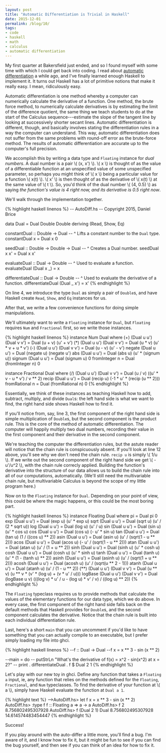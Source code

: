 ```yaml
---
layout: post
title: "Automatic Differentiation is Trivial in Haskell"
date: 2015-12-01
permalink: /blog/10/
tags:
- code
- haskell
- math
- calculus
- automatic differentiation
---
```


My first quarter at Bakersfield just ended, and so I found myself with
some time with which I could get back into coding. I read about
[automatic differentiation][1] a while ago, and I've finally learned
enough Haskell to implement it. It turns out Haskell has a lot of
primitive notions that make it really easy. I mean, ridiculously easy.

  [1]: http://en.wikipedia.org/wiki/Automatic_differentiation

<!--break-->

Automatic differentiation is one method whereby a computer can
numerically calculate the derivative of a function. One method, the
brute force method, to numerically calculate derivatives is by
estimating the limit of the difference quotient, the same thing we teach
students to do at the start of the Calculus sequence---estimate the
slope of the tangent line by looking at successively shorter secant
lines. Automatic differentiation is different, though, and basically
involves stating the differentiation rules in a way the computer can
understand. This way, automatic differentiation does not suffer from the
same problems with round-off error as the brute-force method. The
results of automatic differentiation are accurate up to the computer's
full precision.

We accomplish this by writing a data type and `Floating` instance for
_dual numbers_. A dual number is a pair \\( (x, x') \\). \\( x \\) is
thought of as the value of a differentiable function at an unspecified
value of some unspecified parameter, so perhaps you might think of \\( x
\\) being a particular value for a function \\( x(t) \\). \\( x' \\) is
then thought of as the derivative of \\( x(t) \\) at the same value of
\\( t \\). So, you'd think of the dual number \\( (4, 0.5) \\) as saying
_the function's value is 4 right now, and its derivative is 0.5 right
now_.

We'll walk through the implementation together.

{% highlight haskell linenos %}
-- AutoDiff.hs
-- Copyright 2015, Daniel Brice

data Dual = Dual Double Double deriving (Read, Show, Eq)

constantDual :: Double -> Dual
-- ^ Lifts a constant number to the `Dual` type.
constantDual x = Dual x 0

seedDual :: Double -> Double -> Dual
-- ^ Creates a Dual number.
seedDual x x' = Dual x x'

evaluateDual :: Dual -> Double
-- ^ Used to evaluate a function.
evaluateDual (Dual x _) = x

differentiateDual :: Dual -> Double
-- ^ Used to evaluate the derivative of a function.
differentiateDual (Dual _ x') = x'
{% endhighlight %}

On line 4, we introduce the type `Dual` as simply a pair of `Double`s,
and have Haskell create `Read`, `Show`, and `Eq` instances for us.

After that, we write a few convenience functions for doing simple
manipulations.

We'll ultimately want to write a `Floating` instance for `Dual`, but
`Floating` requires `Num` and `Fractional` first, so we write those
instances.

{% highlight haskell linenos %}
instance Num Dual where
  (+) (Dual u u') (Dual v v') = Dual (u + v) (u' + v')
  (*) (Dual u u') (Dual v v') = Dual (u * v) (u' * v + u * v')
  (-) (Dual u u') (Dual v v') = Dual (u - v) (u' - v')
  negate (Dual u u')          = Dual (negate u) (negate u')
  abs (Dual u u')             = Dual (abs u) (u' * (signum u))
  signum (Dual u u')          = Dual (signum u) 0
  fromInteger n               = Dual (fromInteger n) 0

instance Fractional Dual where
  (/) (Dual u u') (Dual v v') = Dual (u / v) ((u' * v - u * v') / v ** 2)
  recip (Dual u u')           = Dual (recip u) (-1 * u' * (recip (u ** 2)))
  fromRational n              = Dual (fromRational n) 0
{% endhighlight %}

Essentially, we think of these instances as teaching Haskell how to add,
subtract, multiply, and divide `Dual`s: the left hand side is what we
want to find, the right hand side shows Haskell how to find it.

If you'll notice from, say, line 3, the first component of the right
hand side is simple multiplication of `Double`s, but the second
component is the product rule. This is the core of the method of
automatic differentiation. The computer will happily multiply two dual
numbers, recording their value in the first component and their
derivative in the second component.

We're teaching the computer the differentiation rules, but the astute
reader will notice that the chain rule is conspicuously absent. If
you'll look at line 12 above, you'll see why we don't need the chain
rule. `recip u` is simply \\( 1/u \\). If we write out the second
component of the right hand side we get \\( -u'/u^2 \\), with the chain
rule correcly applied. Building the function's derivative into the
structure of our data allows us to build the chain rule into all of our
computations, automatically. (We'll still need the multivariable chain
rule, but multivariable Calculus is beyond the scope of my little
program here.)

Now on to the `Floating` instance for `Dual`. Depending on your point of
view, this could be where the magic happens, or this could be the most
boring part.

{% highlight haskell linenos %}
instance Floating Dual where
  pi                = Dual pi 0
  exp (Dual u u')   = Dual (exp u) (u' * exp u)
  sqrt (Dual u u')  = Dual (sqrt u) (u' / (2 * sqrt u))
  log (Dual u u')   = Dual (log u) (u' / u)
  sin (Dual u u')   = Dual (sin u) (u' * cos u)
  cos (Dual u u')   = Dual (cos u) (- u' * sin u)
  tan (Dual u u')   = Dual (tan u) (1 / ((cos u) ** 2))
  asin (Dual u u')  = Dual (asin u) (u' / (sqrt(1 - u ** 2)))
  acos (Dual u u')  = Dual (acos u) (- u' / (sqrt(1 - u ** 2)))
  atan (Dual u u')  = Dual (atan u) (u' / (1 + u ** 2))
  sinh (Dual u u')  = Dual (sinh u) (u' * cosh u)
  cosh (Dual u u')  = Dual (cosh u) (u' * sinh u)
  tanh (Dual u u')  = Dual (tanh u) (u' * (1 - (tanh u) ** 2))
  asinh (Dual u u') = Dual (asinh u) (u' / (sqrt(1 + u ** 2)))
  acosh (Dual u u') = Dual (acosh u) (u' / (sqrt(u ** 2 - 1)))
  atanh (Dual u u') = Dual (atanh u) (u' / (1 - u ** 2))
  (**) (Dual u u') (Dual v v')
    = Dual (u ** v) (u ** v * (v' * (log u) + (v * u' / u)))
  logBase (Dual u u') (Dual v v')
    = Dual (logBase u v) (((log v) * u' / u - (log u) * v' / v) / ((log u) ** 2))
{% endhighlight %}

The `Floating` typeclass requires us to provide methods that calculate
the values of the elementary functions for our data type, which we do
above. In every case, the first component of the right hand side falls
back on the default methods that Haskell provides for `Double`s, and the
second component calculates the derivative. Notice that the chain rule
is built into each individual differentiation rule.

Last, here's a short `main` that you can uncomment if you'd like to have
something that you can actually compile to an executable, but I prefer
simply loading my file into ghci.

{% highlight haskell linenos %}
--f :: Dual -> Dual
--f x = x ** 3 - sin (x ** 2)

--main = do
--  putStrLn "What's the derivative of f(x) = x^2 - sin(x^2) at x = 2?"
--  print . differentiateDual . f $ Dual 2 1
{% endhighlight %}

Let's play with our new toy in ghci. Define any function that takes a
`Floating a` input, ie, any function that relies on the methods defined
for the `Floating`, `Fractional`, and `Num` typeclasses. To find the
derivative of your function at \\( a \\), simply have Haskell evaluate
the function at `Dual a 1`.

{% highlight text %}
-->AutoDiff.hs> let f x = x ** 3 - sin (x ** 2)
AutoDiff.hs> :type f
f :: Floating a => a -> a
AutoDiff.hs> f 2
8.756802495307928
AutoDiff.hs> f (Dual 2 1)
Dual 8.756802495307928 14.614574483454447
{% endhighlight %}

Success!

If you play around with the auto-differ a little more, you'll find a
bug. I'm aware of it, and I know how to fix it, but it might be fun to
see if you can find the bug yourself, and then see if you can think of
an idea for how to fix it.
